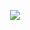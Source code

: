 <p align="center">
 <img src="https://readme-typing-svg.herokuapp.com?size=25&color=ffff00&lines=+Mis Proyectos!🧑🏻‍💻%7C">
</p>
